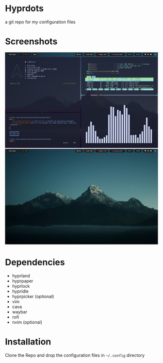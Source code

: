 # Hyprdots
a git repo for my configuration files

# Screenshots
![ScreenShot](20250619_11h55m37s_grim.png)
![ScreenShot](20250619_11h55m46s_grim.png)

# Dependencies
- hyprland
- hyprpaper
- hyprlock
- hypridle
- hyprpicker (optional)
- vim
- cava
- waybar
- rofi
- nvim (optional)

# Installation
Clone the Repo and drop the configuration files in ```~/.config``` directory 
